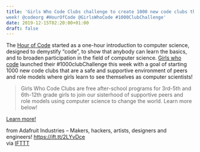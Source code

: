 ```yaml
---
title: 'Girls Who Code Clubs challenge to create 1000 new code clubs this
week! @codeorg #HourOfCode @GirlsWhoCode #1000ClubChallenge'
date: 2019-12-15T02:20:00+01:00
draft: false
---
```


The [Hour of Code](https://hourofcode.com/us) started as a one-hour introduction to computer science, designed to demystify “code”, to show that anybody can learn the basics, and to broaden participation in the field of computer science. [Girls who code](https://girlswhocode.com) launched their #1000clubChallenge this week with a goal of starting 1000 new code clubs that are a safe and supportive environment of peers and role models where girls learn to see themselves as computer scientists!

> Girls Who Code Clubs are free after-school programs for 3rd-5th and 6th-12th grade girls to join our sisterhood of supportive peers and role models using computer science to change the world. Learn more below!

[Learn more!](https://girlswhocode.com/clubs/)

  
  
from Adafruit Industries – Makers, hackers, artists, designers and engineers! https://ift.tt/2LYvDce  
via [IFTTT](https://ifttt.com/?ref=da&site=blogger)